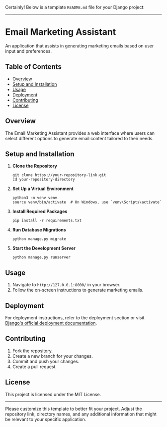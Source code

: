 <p>Certainly! Below is a template <code>README.md</code> file for your Django project:</p>
<hr>
<h1>Email Marketing Assistant</h1>
<p>An application that assists in generating marketing emails based on user input and preferences.</p>
<h2>Table of Contents</h2>
<ul>
<li><a href="#overview">Overview</a></li>
<li><a href="#setup-and-installation">Setup and Installation</a></li>
<li><a href="#usage">Usage</a></li>
<li><a href="#deployment">Deployment</a></li>
<li><a href="#contributing">Contributing</a></li>
<li><a href="#license">License</a></li>
</ul>
<h2>Overview</h2>
<p>The Email Marketing Assistant provides a web interface where users can select different options to generate email content tailored to their needs.</p>
<h2>Setup and Installation</h2>
<ol>
<li>
<p><strong>Clone the Repository</strong></p>
<pre dir="ltr" class="w-full"><div class="bg-black mb-4 rounded-md"><div class="p-4 overflow-y-auto"><code class="!whitespace-pre hljs language-bash">git <span class="hljs-built_in">clone</span> https://your-repository-link.git
<span class="hljs-built_in">cd</span> your-repository-directory
</code></div></div></pre>
</li>
<li>
<p><strong>Set Up a Virtual Environment</strong></p>
<pre dir="ltr" class="w-full"><div class="bg-black mb-4 rounded-md"><div class="p-4 overflow-y-auto"><code class="!whitespace-pre hljs language-bash">python3 -m venv venv
<span class="hljs-built_in">source</span> venv/bin/activate  <span class="hljs-comment"># On Windows, use `venv\Scripts\activate`</span>
</code></div></div></pre>
</li>
<li>
<p><strong>Install Required Packages</strong></p>
<pre dir="ltr" class="w-full"><div class="bg-black mb-4 rounded-md"><div class="p-4 overflow-y-auto"><code class="!whitespace-pre hljs language-undefined">pip install -r requirements.txt
</code></div></div></pre>
</li>
<li>
<p><strong>Run Database Migrations</strong></p>
<pre dir="ltr" class="w-full"><div class="bg-black mb-4 rounded-md"><div class="p-4 overflow-y-auto"><code class="!whitespace-pre hljs language-undefined">python manage.py migrate
</code></div></div></pre>
</li>
<li>
<p><strong>Start the Development Server</strong></p>
<pre dir="ltr" class="w-full"><div class="bg-black mb-4 rounded-md"><div class="p-4 overflow-y-auto"><code class="!whitespace-pre hljs language-undefined">python manage.py runserver
</code></div></div></pre>
</li>
</ol>
<h2>Usage</h2>
<ol>
<li>Navigate to <code>http://127.0.0.1:8000/</code> in your browser.</li>
<li>Follow the on-screen instructions to generate marketing emails.</li>
</ol>
<h2>Deployment</h2>
<p>For deployment instructions, refer to the deployment section or visit <a href="https://docs.djangoproject.com/en/3.2/howto/deployment/">Django's official deployment documentation</a>.</p>
<h2>Contributing</h2>
<ol>
<li>Fork the repository.</li>
<li>Create a new branch for your changes.</li>
<li>Commit and push your changes.</li>
<li>Create a pull request.</li>
</ol>
<h2>License</h2>
<p>This project is licensed under the MIT License.</p>
<hr>
<p>Please customize this template to better fit your project. Adjust the repository link, directory names, and any additional information that might be relevant to your specific application.</p>
